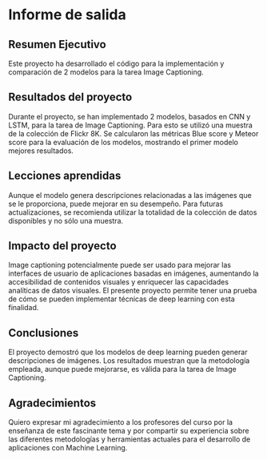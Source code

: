 # Informe de salida

## Resumen Ejecutivo

Este proyecto ha desarrollado el código para la implementación y comparación de 2 modelos para la tarea Image Captioning.

## Resultados del proyecto

Durante el proyecto, se han implementado 2 modelos, basados en CNN y LSTM, para la tarea de Image Captioning. Para esto se utilizó una muestra de la colección de Flickr 8K. Se calcularon las métricas Blue score y Meteor score para la evaluación de los modelos, mostrando el primer modelo mejores resultados.

## Lecciones aprendidas

Aunque el modelo genera descripciones relacionadas a las imágenes que se le proporciona, puede mejorar en su desempeño. Para futuras actualizaciones, se recomienda utilizar la totalidad de la colección de datos disponibles y no sólo una muestra.

## Impacto del proyecto

Image captioning potencialmente puede ser usado para mejorar las interfaces de usuario de aplicaciones basadas en imágenes, aumentando la accesibilidad de contenidos visuales y enriquecer las capacidades analíticas de datos visuales. El presente proyecto permite tener una prueba de cómo se pueden implementar técnicas de deep learning con esta finalidad.

## Conclusiones

El proyecto demostró que los modelos de deep learning pueden generar descripciones de imágenes. Los resultados muestran que la metodología empleada, aunque puede mejorarse, es válida para la tarea de Image Captioning.

## Agradecimientos

Quiero expresar mi agradecimiento a los profesores del curso por la enseñanza de este fascinante tema y por compartir su experiencia sobre las diferentes metodologías y herramientas actuales para el desarrollo de aplicaciones con Machine Learning.

